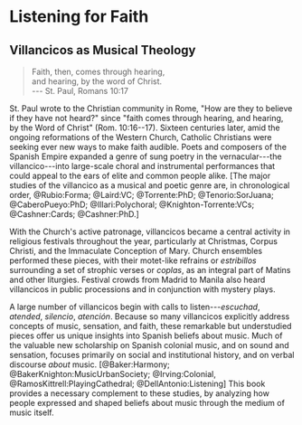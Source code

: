 <!--- 
Cashner, *Faith, Hearing, and the Power of Music*,
chapter 1: Villancicos as Musical Theology

2017-11-15  New start for book proposal
-->

# Listening for Faith

## Villancicos as Musical Theology

> Faith, then, comes through hearing,  
> and hearing, by the word of Christ.  
> --- St. Paul, Romans 10:17


St. Paul wrote to the Christian community in Rome, "How are they to believe if
they have not heard?" since "faith comes through hearing, and hearing, by the
Word of Christ" (Rom. 10:16--17). Sixteen centuries later, amid the ongoing
reformations of the Western Church, Catholic Christians were seeking ever new
ways to make faith audible. Poets and composers of the Spanish Empire expanded a
genre of sung poetry in the vernacular---the villancico---into large-scale
choral and instrumental performances that could appeal to the ears of elite and
common people alike.
[The major studies of the villancico as a musical and poetic genre are, in
chronological order, @Rubio:Forma; @Laird:VC; @Torrente:PhD; @Tenorio:SorJuana;
@CaberoPueyo:PhD; @Illari:Polychoral; @Knighton-Torrente:VCs; @Cashner:Cards;
@Cashner:PhD.]
<!--- and more; some of this intro is only needed when using this chapter for
book proposal -->

With the Church's active patronage, villancicos became a central activity in
religious festivals throughout the year, particularly at Christmas, Corpus
Christi, and the Immaculate Conception of Mary. Church ensembles performed these
pieces, with their motet-like refrains or *estribillos* surrounding a set of
strophic verses or *coplas*, as an integral part of Matins and other liturgies.
Festival crowds from Madrid to Manila also heard villancicos in public
processions and in conjunction with mystery plays. 

A large number of villancicos begin with calls to listen---*escuchad*,
*atended*, *silencio*, *atención*. Because so many villancicos explicitly
address concepts of music, sensation, and faith, these remarkable but
understudied pieces offer us unique insights into Spanish beliefs about music.
Much of the valuable new scholarship on Spanish colonial music, and on sound and
sensation, focuses primarily on social and institutional history, and on verbal
discourse *about* music.
[@Baker:Harmony; @BakerKnighton:MusicUrbanSociety; @Irving:Colonial,
@RamosKittrell:PlayingCathedral; @DellAntonio:Listening]
This book provides a necessary complement to these studies, by analyzing how
people expressed and shaped beliefs about music through the medium of music
itself.

<!---
- Focus on musical performative texts; what that means
- Pros and cons of doing so
- Sources and methods
-->


